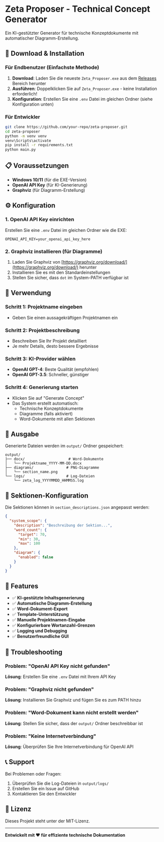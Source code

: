 # Zeta Proposer - Technical Concept Generator

Ein KI-gestützter Generator für technische Konzeptdokumente mit automatischer Diagramm-Erstellung.

## 🚀 Download & Installation

### Für Endbenutzer (Einfachste Methode)

1. **Download**: Laden Sie die neueste `Zeta_Proposer.exe` aus dem [Releases](https://github.com/your-repo/releases) Bereich herunter
2. **Ausführen**: Doppelklicken Sie auf `Zeta_Proposer.exe` - keine Installation erforderlich!
3. **Konfiguration**: Erstellen Sie eine `.env` Datei im gleichen Ordner (siehe Konfiguration unten)

### Für Entwickler

```bash
git clone https://github.com/your-repo/zeta-proposer.git
cd zeta-proposer
python -m venv venv
venv\Scripts\activate
pip install -r requirements.txt
python main.py
```

## 📋 Voraussetzungen

- **Windows 10/11** (für die EXE-Version)
- **OpenAI API Key** (für KI-Generierung)
- **Graphviz** (für Diagramm-Erstellung)

## ⚙️ Konfiguration

### 1. OpenAI API Key einrichten

Erstellen Sie eine `.env` Datei im gleichen Ordner wie die EXE:

```env
OPENAI_API_KEY=your_openai_api_key_here
```

### 2. Graphviz installieren (für Diagramme)

1. Laden Sie Graphviz von [https://graphviz.org/download/](https://graphviz.org/download/) herunter
2. Installieren Sie es mit den Standardeinstellungen
3. Stellen Sie sicher, dass `dot` im System-PATH verfügbar ist

## 🎯 Verwendung

### Schritt 1: Projektname eingeben

- Geben Sie einen aussagekräftigen Projektnamen ein

### Schritt 2: Projektbeschreibung

- Beschreiben Sie Ihr Projekt detailliert
- Je mehr Details, desto bessere Ergebnisse

### Schritt 3: KI-Provider wählen

- **OpenAI GPT-4**: Beste Qualität (empfohlen)
- **OpenAI GPT-3.5**: Schneller, günstiger

### Schritt 4: Generierung starten

- Klicken Sie auf "Generate Concept"
- Das System erstellt automatisch:
  - Technische Konzeptdokumente
  - Diagramme (falls aktiviert)
  - Word-Dokumente mit allen Sektionen

## 📁 Ausgabe

Generierte Dateien werden im `output/` Ordner gespeichert:

```
output/
├── docx/                    # Word-Dokumente
│   └── Projektname_YYYY-MM-DD.docx
├── diagrams/               # PNG-Diagramme
│   └── section_name.png
└── logs/                   # Log-Dateien
    └── zeta_log_YYYYMMDD_HHMMSS.log
```

## 🔧 Sektionen-Konfiguration

Die Sektionen können in `section_descriptions.json` angepasst werden:

```json
{
  "system_scope": {
    "description": "Beschreibung der Sektion...",
    "word_count": {
      "target": 70,
      "min": 30,
      "max": 100
    },
    "diagram": {
      "enabled": false
    }
  }
}
```

## 🎨 Features

- ✅ **KI-gestützte Inhaltsgenerierung**
- ✅ **Automatische Diagramm-Erstellung**
- ✅ **Word-Dokument-Export**
- ✅ **Template-Unterstützung**
- ✅ **Manuelle Projektnamen-Eingabe**
- ✅ **Konfigurierbare Wortanzahl-Grenzen**
- ✅ **Logging und Debugging**
- ✅ **Benutzerfreundliche GUI**

## 🐛 Troubleshooting

### Problem: "OpenAI API Key nicht gefunden"

**Lösung**: Erstellen Sie eine `.env` Datei mit Ihrem API Key

### Problem: "Graphviz nicht gefunden"

**Lösung**: Installieren Sie Graphviz und fügen Sie es zum PATH hinzu

### Problem: "Word-Dokument kann nicht erstellt werden"

**Lösung**: Stellen Sie sicher, dass der `output/` Ordner beschreibbar ist

### Problem: "Keine Internetverbindung"

**Lösung**: Überprüfen Sie Ihre Internetverbindung für OpenAI API

## 📞 Support

Bei Problemen oder Fragen:

1. Überprüfen Sie die Log-Dateien in `output/logs/`
2. Erstellen Sie ein Issue auf GitHub
3. Kontaktieren Sie den Entwickler

## 📄 Lizenz

Dieses Projekt steht unter der MIT-Lizenz.

---

**Entwickelt mit ❤️ für effiziente technische Dokumentation**
